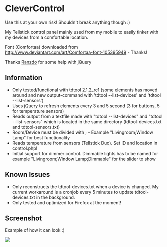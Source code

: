 CleverControl
=============

Use this at your own risk! Shouldn't break anything though :)

My Tellstick control panel mainly used from my mobile to easily tinker with my devices from a comfortable location.

Font (Comfortaa) downloaded from http://www.deviantart.com/art/Comfortaa-font-105395949 - Thanks!

Thanks [Ranzdo](https://github.com/Ranzdo) for some help with jQuery

Information
-----------
* Only tested/functional with tdtool 2.1.2_rc1 (some elements has moved around and new output-command with 'tdtool --list-devices' and 'tdtool --list-sensors')
* Uses jQuery to refresh elements every 3 and 5 second (3 for buttons, 5 for temperature sensors)
* Reads output from a textfile made with "tdtool --list-devices" and "tdtool --list-sensors" which is located in the same directory (tdtool-devices.txt and tdtool-sensors.txt)
* Room/Device must be divided with ; - Example "Livingroom;Window Lamp" for best functionality
* Reads temperature from sensors (Tellstick Duo). Set ID and location in control.php!
* Initial support for dimmer control. Dimmable lights has to be named for example "Livingroom;Window Lamp;Dimmable" for the slider to show

Known Issues
------------
* Only reconstructs the tdtool-devices.txt when a device is changed. My current workaround is a cronjob every 5 minutes to update tdtool-devices.txt in the background.
* Only tested and optimized for Firefox at the moment!

Screenshot
----------
Example of how it can look :)

<img src="https://fogelholk.se/img/clevercontrol.png?1" />
